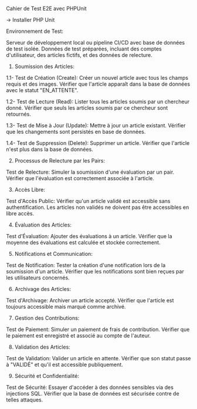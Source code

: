 Cahier de Test E2E avec PHPUnit


-> Installer PHP Unit

Environnement de Test:

Serveur de développement local ou pipeline CI/CD avec base de données de test isolée.
Données de test préparées, incluant des comptes d'utilisateur, des articles fictifs, et des données de relecture.


1. Soumission des Articles:

1.1- Test de Création (Create):
Créer un nouvel article avec tous les champs requis et des images.
Vérifier que l'article apparaît dans la base de données avec le statut "EN_ATTENTE".

1.2- Test de Lecture (Read):
Lister tous les articles soumis par un chercheur donné.
Vérifier que seuls les articles soumis par ce chercheur sont retournés.

1.3- Test de Mise à Jour (Update):
Mettre à jour un article existant.
Vérifier que les changements sont persistés en base de données.

1.4- Test de Suppression (Delete):
Supprimer un article.
Vérifier que l'article n'est plus dans la base de données.

2. Processus de Relecture par les Pairs:

Test de Relecture:
Simuler la soumission d'une évaluation par un pair.
Vérifier que l'évaluation est correctement associée à l'article.

3. Accès Libre:

Test d'Accès Public:
Vérifier qu'un article validé est accessible sans authentification.
Les articles non validés ne doivent pas être accessibles en libre accès.


4. Évaluation des Articles:

Test d'Évaluation:
Ajouter des évaluations à un article.
Vérifier que la moyenne des évaluations est calculée et stockée correctement.


5. Notifications et Communication:

Test de Notification:
Tester la création d'une notification lors de la soumission d'un article.
Vérifier que les notifications sont bien reçues par les utilisateurs concernés.


6. Archivage des Articles:

Test d'Archivage:
Archiver un article accepté.
Vérifier que l'article est toujours accessible mais marqué comme archivé.


7. Gestion des Contributions:

Test de Paiement:
Simuler un paiement de frais de contribution.
Vérifier que le paiement est enregistré et associé au compte de l'auteur.


8. Validation des Articles:

Test de Validation:
Valider un article en attente.
Vérifier que son statut passe à "VALIDÉ" et qu'il est accessible publiquement.


9. Sécurité et Confidentialité:

Test de Sécurité:
Essayer d'accéder à des données sensibles via des injections SQL.
Vérifier que la base de données est sécurisée contre de telles attaques.